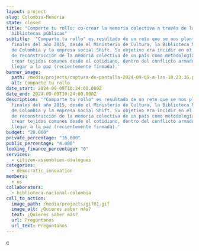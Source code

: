 ```yaml
---
layout: project
slug: Colombia-Memoria
state: closed
title: "Comparte tu rollo: co-crear la memoria colectiva a través de las
  bibliotecas públicas"
subtitle: '"Comparte tu rollo" es resultado de un reto que se nos planteó a
  finales del año 2015, desde el Ministerio de Cultura, la Biblioteca Nacional
  de Colombia y la empresa social Shift. Su objetivo era incidir en el proceso
  de reconstrucción de la memoria colectiva de un país como metodología para
  crear tejidos comunes desde el cotidiano, dentro del conflicto armado, para
  llegar a la paz (recientemente firmada).'
banner_image:
  path: /media/projects/captura-de-pantalla-2024-09-09-a-las-10.23.36.png
  alt: Comparte tu rollo
date_start: 2024-09-09T10:24:00.000Z
date_end: 2024-09-09T10:24:00.000Z
description: '"Comparte tu rollo" es resultado de un reto que se nos planteó a
  finales del año 2015, desde el Ministerio de Cultura, la Biblioteca Nacional
  de Colombia y la empresa social Shift. Su objetivo era incidir en el proceso
  de reconstrucción de la memoria colectiva de un país como metodología para
  crear tejidos comunes desde el cotidiano, dentro del conflicto armado, para
  llegar a la paz (recientemente firmada).'
budget: "20.000"
private_percentage: "16.000"
public_percentage: "4.000"
looking_finance_percentage: "0"
services:
  - citizen-assemblies-dialogues
categories:
  - democratic_innovation
members:
  - os
collaborators:
  - biblioteca-nacional-colombia
call_to_action:
  image_path: /media/projects/gif01.gif
  image_alt: ¿Quieres saber más?
  text: ¿Quieres saber más?
  url: Pregúntanos
  url_text: Pregúntanos
---
```

c
